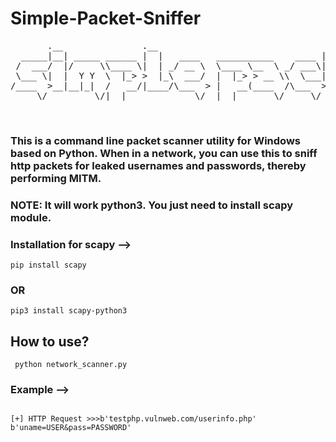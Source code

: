 # Simple-Packet-Sniffer

<pre>
       .__               .__                                __           __                  .__  _____  _____             
  _____|__| _____ ______ |  |   ____   ___________    ____ |  | __ _____/  |_    ______ ____ |__|/ ____\/ ____\___________ 
 /  ___/  |/     \\____ \|  | _/ __ \  \____ \__  \ _/ ___\|  |/ // __ \   __\  /  ___//    \|  \   __\\   __\/ __ \_  __ \
 \___ \|  |  Y Y  \  |_> >  |_\  ___/  |  |_> > __ \\  \___|    <\  ___/|  |    \___ \|   |  \  ||  |   |  | \  ___/|  | \/
/____  >__|__|_|  /   __/|____/\___  > |   __(____  /\___  >__|_ \\___  >__|   /____  >___|  /__||__|   |__|  \___  >__|   
     \/         \/|__|             \/  |__|       \/     \/     \/    \/            \/     \/                     \/       
</pre>
<br>

### This is a command line packet scanner utility for Windows based on Python. When in a network, you can use this to sniff http packets for leaked usernames and passwords, thereby performing MITM.


### NOTE: It will work python3. You just need to install scapy module.
### Installation for scapy -->
<code>pip install scapy</code>

### OR

<code>pip3 install scapy-python3</code>

## How to use?

<code> python network_scanner.py </code>

### Example -->
<code>
[+] HTTP Request >>>b'testphp.vulnweb.com/userinfo.php'
b'uname=USER&pass=PASSWORD' </code>
